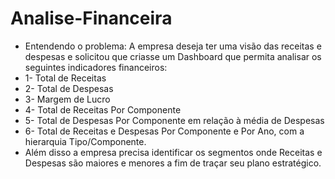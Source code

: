 # Analise-Financeira

* Entendendo o problema: A empresa deseja ter uma visão das receitas e despesas e solicitou que criasse um 
Dashboard que permita analisar os seguintes indicadores financeiros:
* 1- Total de Receitas
* 2- Total de Despesas
* 3- Margem de Lucro
* 4- Total de Receitas Por Componente
* 5- Total de Despesas Por Componente em relação à média de Despesas
* 6- Total de Receitas e Despesas Por Componente e Por Ano, com a hierarquia  Tipo/Componente.
* Além disso a empresa precisa identificar os segmentos onde Receitas e Despesas são 
maiores e menores a fim de traçar seu plano estratégico.
